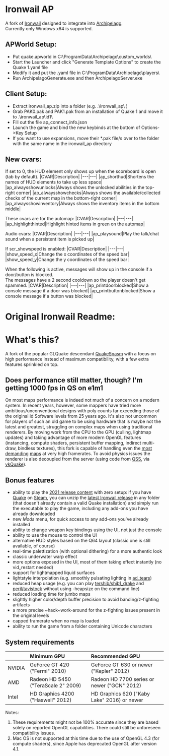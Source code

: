 # Ironwail AP
A fork of [Ironwail](https://github.com/andrei-drexler/ironwail) designed to integrate into [Archipelago](https://github.com/ArchipelagoMW/Archipelago/releases).  
Currently only Windows x64 is supported.  

## APWorld Setup:
- Put quake.apworld in C:\\ProgramData\\Archipelago\\custom_worlds\\
- Start the Launcher and click "Generate Template Options" to create the Quake 1.yaml file
- Modify it and put the .yaml file in C:\\ProgramData\\Archipelago\\players\\
- Run ArchipelagoGenerate.exe and then ArchipelagoServer.exe

## Client Setup:
- Extract ironwail_ap.zip into a folder (e.g. .\\ironwail_ap\\ )
- Grab PAK0.pak and PAK1.pak from an installation of Quake 1 and move it to .\\ironwail_ap\\id1\\
- Fill out the file ap_connect_info.json
- Launch the game and bind the new keybinds at the bottom of Options->Key Setup
- If you want to use expansions, move their *.pak file/s over to the folder with the same name in the ironwail_ap directory

## New cvars:
If set to 0, the HUD element only shows up when the scoreboard is open (tab by default).
|CVAR|Description|
|---|---|
|ap_shorthud|Shortens the names of HUD elements to take up less space|
|ap_alwaysshowunlocks|Always shows the unlocked abilities in the top-right corner|
|ap_alwaysshowchecks|Always shows the available/collected checks of the current map in the bottom-right corner|
|ap_alwaysshowinventory|Always shows the inventory items in the bottom middle|

These cvars are for the automap:
|CVAR|Description|
|---|---|
|ap_highlighthinted|Highlight hinted items in green on the automap|

Audio cvars:
|CVAR|Description|
|---|---|
|ap_playsound|Play the talk/chat sound when a persistent item is picked up|

If scr_showspeed is enabled:
|CVAR|Description|
|---|---|
|show_speed_x|Change the x coordinates of the speed bar|
|show_speed_y|Change the y coordinates of the speed bar|

When the following is active, messages will show up in the console if a door/button is blocked.  
The messages have a 2 second cooldown so the player doesn't get spammed.
|CVAR|Description|
|---|---|
|ap_printdoorblocked|Show a console message if a door was blocked|
|ap_printbuttonblocked|Show a console message if a button was blocked|

# Original Ironwail Readme:

# What's this?
A fork of the popular GLQuake descendant [QuakeSpasm](https://sourceforge.net/projects/quakespasm/) with a focus on high performance instead of maximum compatibility, with a few extra features sprinkled on top.

## Does performance still matter, though? I'm getting 1000 fps in QS on e1m1
On most maps performance is indeed not much of a concern on a modern system. In recent years, however, some mappers have tried more ambitious/unconventional designs with poly counts far exceeding those of the original id Software levels from 25 years ago. It's also not uncommon for players of such an old game to be using hardware that is maybe not the latest and greatest, struggling on complex maps when using traditional renderers. By moving work from the CPU to the GPU (culling, lightmap updates) and taking advantage of more modern OpenGL features (instancing, compute shaders, persistent buffer mapping, indirect multi-draw, bindless textures), this fork is capable of handling even the [most](https://www.quaddicted.com/reviews/ter_shibboleth_drake_redux.html) [demanding](https://www.quaddicted.com/forum/viewtopic.php?id=1171) [maps](https://www.quaddicted.com/reviews/ravenkeep.html) at very high framerates. To avoid physics issues the renderer is also decoupled from the server (using code from [QSS](https://github.com/Shpoike/Quakespasm/), via [vkQuake](https://github.com/Novum/vkQuake)).

## Bonus features
- ability to play the [2021 release content](https://store.steampowered.com/app/2310/QUAKE/) with zero setup: if you have [Quake](https://store.steampowered.com/app/2310/QUAKE/) on [Steam](https://store.steampowered.com/app/2310/QUAKE/), you can unzip the [latest Ironwail release](https://github.com/andrei-drexler/ironwail/releases/latest) in any folder (that doesn't already contain a valid Quake installation) and simply run the executable to play the game, including any add-ons you have already downloaded
- new *Mods* menu, for quick access to any add-ons you've already installed
- ability to change weapon key bindings using the UI, not just the console
- ability to use the mouse to control the UI
- alternative HUD styles based on the Q64 layout (classic one is still available, of course)
- real-time palettization (with optional dithering) for a more authentic look
- classic underwater warp effect
- more options exposed in the UI, most of them taking effect instantly (no vid_restart needed)
- support for lightmapped liquid surfaces
- lightstyle interpolation (e.g. smoothly pulsating lighting in [ad_tears](https://www.moddb.com/mods/arcane-dimensions))
- reduced heap usage (e.g. you can play [tershib/shib1_drake](https://www.quaddicted.com/reviews/ter_shibboleth_drake_redux.html) and [peril/tavistock](https://www.quaddicted.com/forum/viewtopic.php?id=1171) without using -heapsize on the command line)
- reduced loading time for jumbo maps
- slightly higher color/depth buffer precision to avoid banding/z-fighting artifacts
- a more precise ~hack~work-around for the z-fighting issues present in the original levels
- capped framerate when no map is loaded
- ability to run the game from a folder containing Unicode characters

## System requirements

| | Minimum GPU | Recommended GPU |
|:--|:--|:--|
|NVIDIA|GeForce GT 420 ("Fermi" 2010)|GeForce GT 630 or newer ("Kepler" 2012)|
|AMD|Radeon HD 5450 ("TeraScale 2" 2009) |Radeon HD 7700 series or newer ("GCN" 2012)|
|Intel|HD Graphics 4200 ("Haswell" 2012)|HD Graphics 620 ("Kaby Lake" 2016) or newer|

Notes:
1) These requirements might not be 100% accurate since they are based solely on reported OpenGL capabilities. There could still be unforeseen compatibility issues.
2) Mac OS is not supported at this time due to the use of OpenGL 4.3 (for compute shaders), since Apple has deprecated OpenGL after version 4.1.
